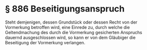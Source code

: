 # § 886 Beseitigungsanspruch
Steht demjenigen, dessen Grundstück oder dessen Recht von der Vormerkung betroffen wird, eine Einrede zu, durch welche die Geltendmachung des durch die Vormerkung gesicherten Anspruchs dauernd ausgeschlossen wird, so kann er von dem Gläubiger die Beseitigung der Vormerkung verlangen.